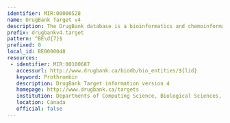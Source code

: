 ```yaml
---
identifier: MIR:00000528
name: DrugBank Target v4
description: The DrugBank database is a bioinformatics and chemoinformatics resource that combines detailed drug (i.e. chemical, pharmacological and pharmaceutical) data with comprehensive drug target (i.e. sequence, structure, and pathway) information. This collection references target information from version 4 of the database.
prefix: drugbankv4.target
pattern: ^BE\d{7}$
prefixed: 0
local_id: BE0000048
resources:
 - identifier: MIR:00100687
   accessurl: http://www.drugbank.ca/biodb/bio_entities/${lid}
   keyword: Prothrombin
   description: DrugBank Target information version 4
   homepage: http://www.drugbank.ca/targets
   institution: Departments of Computing Science, Biological Sciences, University of Alberta
   location: Canada
   official: false
---
```

